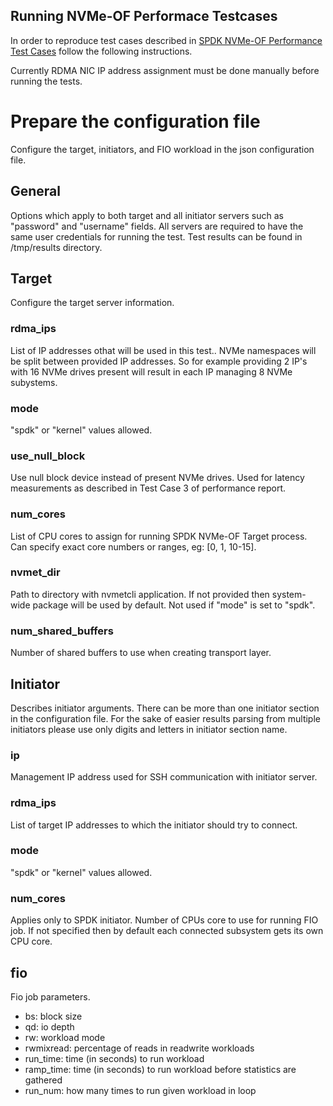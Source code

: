 ## Running NVMe-OF Performace Testcases

In order to reproduce test cases described in [SPDK NVMe-OF Performance Test Cases](https://ci.spdk.io/download/performance-reports/SPDK_nvmeof_perf_report_18.04.pdf) follow the following instructions.

Currently RDMA NIC IP address assignment must be done manually before running the tests.

# Prepare the configuration file
Configure the target, initiators, and FIO workload in the json configuration file.

## General
Options which apply to both target and all initiator servers such as "password" and "username" fields.
All servers are required to have the same user credentials for running the test.
Test results can be found in /tmp/results directory.

## Target
Configure the target server information.
### rdma_ips
List of IP addresses othat will be used in this test..
NVMe namespaces will be split between provided IP addresses.
So for example providing 2 IP's with 16 NVMe drives present will result in each IP managing
8 NVMe subystems.
### mode
"spdk" or "kernel" values allowed.
### use_null_block
Use null block device instead of present NVMe drives. Used for latency measurements as described
in Test Case 3 of performance report.
### num_cores
List of CPU cores to assign for running SPDK NVMe-OF Target process. Can specify exact core numbers or ranges, eg:
[0, 1, 10-15].
### nvmet_dir
Path to directory with nvmetcli application. If not provided then system-wide package will be used
by default. Not used if "mode" is set to "spdk".
### num_shared_buffers
Number of shared buffers to use when creating transport layer.

## Initiator
Describes initiator arguments. There can be more than one initiator section in the configuration file.
For the sake of easier results parsing from multiple initiators please use only digits and letters
in initiator section name.
### ip
Management IP address used for SSH communication with initiator server.
### rdma_ips
List of target IP addresses to which the initiator should try to connect.
### mode
"spdk" or "kernel" values allowed.
### num_cores
Applies only to SPDK initiator. Number of CPUs core to use for running FIO job.
If not specified then by default each connected subsystem gets its own CPU core.

## fio
Fio job parameters.
- bs: block size
- qd: io depth
- rw: workload mode
- rwmixread: percentage of reads in readwrite workloads
- run_time: time (in seconds) to run workload
- ramp_time: time (in seconds) to run workload before statistics are gathered
- run_num: how many times to run given workload in loop
